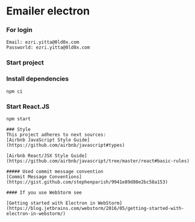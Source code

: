 # Emailer electron 

### For login
```
Email: ezri.yitta@0ld0x.com
Passworld: ezri.yitta@0ld0x.com
```
### Start project

### Install dependencies
```
npm ci
```

### Start React.JS
```
npm start

### Style
This project adheres to next sources:
[Airbnb JavaScript Style Guide](https://github.com/airbnb/javascript#types)

[Airbnb React/JSX Style Guide](https://github.com/airbnb/javascript/tree/master/react#basic-rules)

##### Used commit message convention
[Commit Message Conventions](https://gist.github.com/stephenparish/9941e89d80e2bc58a153)

#### If you use WebStorm see

[Getting started with Electron in WebStorm](https://blog.jetbrains.com/webstorm/2016/05/getting-started-with-electron-in-webstorm/)
